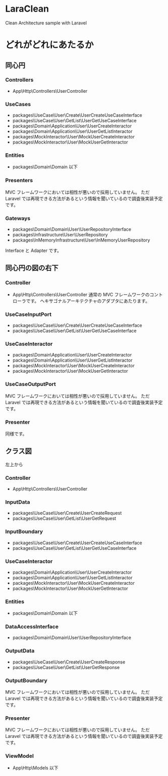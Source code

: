 # LaraClean

Clean Architecture sample with Laravel

# どれがどれにあたるか

## 同心円

### Controllers
- App\Http\Controllers\UserController

### UseCases
- packages\UseCase\User\Create\UserCreateUseCaseInterface
- packages\UseCase\User\GetList\UserGetUseCaseInterface
- packages\Domain\Application\User\UserCreateInteractor
- packages\Domain\Application\User\UserGetListInteractor
- packages\MockInteractor\User\MockUserCreateInteractor
- packages\MockInteractor\User\MockUserGetInteractor

### Entities
- packages\Domain\Domain 以下

### Presenters
MVC フレームワークにおいては相性が悪いので採用していません。
ただ Laravel では再現できる方法があるという情報を聞いているので調査後実装予定です。

### Gateways
- packages\Domain\Domain\User\UserRepositoryInterface
- packages\Infrastructure\User\UserRepository
- packages\InMemoryInfrastructure\User\InMemoryUserRepository

Interface と Adapter です。

## 同心円の図の右下

### Controller
- App\Http\Controllers\UserController
通常の MVC フレームワークのコントローラです。
ヘキサゴナルアーキテクチャのアダプタにあたります。

### UseCaseInputPort
- packages\UseCase\User\Create\UserCreateUseCaseInterface
- packages\UseCase\User\GetList\UserGetUseCaseInterface

### UseCaseInteractor
- packages\Domain\Application\User\UserCreateInteractor
- packages\Domain\Application\User\UserGetListInteractor
- packages\MockInteractor\User\MockUserCreateInteractor
- packages\MockInteractor\User\MockUserGetInteractor

### UseCaseOutputPort
MVC フレームワークにおいては相性が悪いので採用していません。
ただ Laravel では再現できる方法があるという情報を聞いているので調査後実装予定です。

### Presenter
同様です。

## クラス図

左上から

### Controller
- App\Http\Controllers\UserController

### InputData
- packages\UseCase\User\Create\UserCreateRequest
- packages\UseCase\User\GetList\UserGetRequest

### InputBoundary
- packages\UseCase\User\Create\UserCreateUseCaseInterface
- packages\UseCase\User\GetList\UserGetUseCaseInterface

### UseCaseInteractor
- packages\Domain\Application\User\UserCreateInteractor
- packages\Domain\Application\User\UserGetListInteractor
- packages\MockInteractor\User\MockUserCreateInteractor
- packages\MockInteractor\User\MockUserGetInteractor

### Entities
- packages\Domain\Domain 以下

### DataAccessInterface
- packages\Domain\Domain\User\UserRepositoryInterface

### OutputData
- packages\UseCase\User\Create\UserCreateResponse
- packages\UseCase\User\GetList\UserGetResponse

### OutputBoundary
MVC フレームワークにおいては相性が悪いので採用していません。
ただ Laravel では再現できる方法があるという情報を聞いているので調査後実装予定です。

### Presenter
MVC フレームワークにおいては相性が悪いので採用していません。
ただ Laravel では再現できる方法があるという情報を聞いているので調査後実装予定です。

### ViewModel
- App\Http\Models 以下
